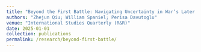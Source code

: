```yaml
---
title: "Beyond the First Battle: Navigating Uncertainty in War’s Later Stages"
authors: "Zhejun Qiu; William Spaniel; Perisa Davutoglu"
venue: "International Studies Quarterly (R&R)"
date: 2025-01-01
collection: publications
permalink: /research/beyond-first-battle/
---
```

